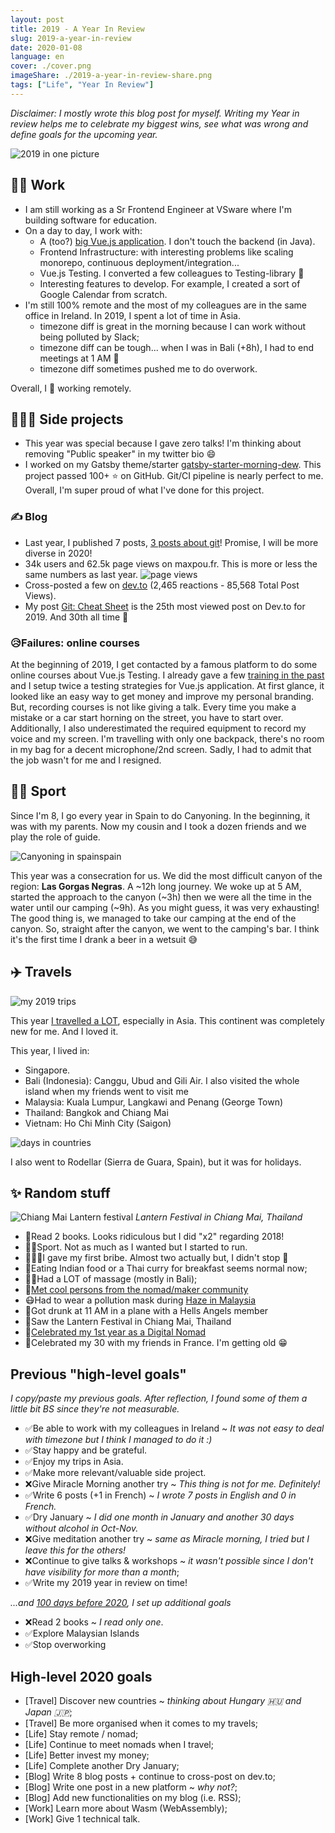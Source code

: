 ```yaml
---
layout: post
title: 2019 - A Year In Review
slug: 2019-a-year-in-review
date: 2020-01-08
language: en
cover: ./cover.png
imageShare: ./2019-a-year-in-review-share.png
tags: ["Life", "Year In Review"]
---
```


*Disclaimer: I mostly wrote this blog post for myself. Writing my Year in review helps me to celebrate my biggest wins, see what was wrong and define goals for the upcoming year.*

![2019 in one picture](./collage-2019.jpg)


## 👨‍💻 Work

* I am still working as a Sr Frontend Engineer at VSware where I'm building software for education. 
* On a day to day, I work with:
  * A (too?) [big Vue.js application](https://www.maxpou.fr/3-tips-scaling-vue-application). I don't touch the backend (in Java).
  * Frontend Infrastructure: with interesting problems like scaling monorepo, continuous deployment/integration...
  * Vue.js Testing. I converted a few colleagues to Testing-library 🎉
  * Interesting features to develop. For example, I created a sort of Google Calendar from scratch.
* I'm still 100% remote and the most of my colleagues are in the same office in Ireland. In 2019, I spent a lot of time in Asia.
  * timezone diff is great in the morning because I can work without being polluted by Slack;
  * timezone diff can be tough... when I was in Bali (+8h), I had to end meetings at 1 AM 😬
  * timezone diff sometimes pushed me to do overwork.

Overall, I 💙 working remotely.


## 👨🏼‍🔬 Side projects

* This year was special because I gave zero talks! I'm thinking about removing "Public speaker" in my twitter bio 😄
* I worked on my Gatsby theme/starter [gatsby-starter-morning-dew](https://github.com/maxpou/gatsby-starter-morning-dew). This project passed 100+ ⭐️ on GitHub. Git/CI pipeline is nearly perfect to me. Overall, I'm super proud of what I've done for this project.


### ✍️ Blog

* Last year, I published 7 posts, [3 posts about git](https://www.maxpou.fr/tags/Git)! Promise, I will be more diverse in 2020!
* 34k users and 62.5k page views on maxpou.fr. This is more or less the same numbers as last year.
![page views](./maxpoufr-stats.png)
* Cross-posted a few on [dev.to](https://dev.to/maxpou) (2,465 reactions - 85,568 Total Post Views).
* My post [Git: Cheat Sheet](https://dev.to/maxpou/git-cheat-sheet-advanced-3a17) is the 25th most viewed post on Dev.to for 2019. And 30th all time 🤩


### 😥Failures: online courses

At the beginning of 2019, I get contacted by a famous platform to do some online courses about Vue.js Testing. I already gave a few [training in the past](/speaking#trainings--workshop) and I setup twice a testing strategies for Vue.js application. At first glance, it looked like an easy way to get money and improve my personal branding. But, recording courses is not like giving a talk. Every time you make a mistake or a car start horning on the street, you have to start over. Additionally, I also underestimated the required equipment to record my voice and my screen. I'm travelling with only one backpack, there's no room in my bag for a decent microphone/2nd screen. 
Sadly, I had to admit that the job wasn't for me and I resigned.


## 🧗‍♂️ Sport

Since I'm 8, I go every year in Spain to do Canyoning. In the beginning, it was with my parents. Now my cousin and I took a dozen friends and we play the role of guide.

![Canyoning in spainspain](./spain.jpg)

This year was a consecration for us. We did the most difficult canyon of the region: **Las Gorgas Negras**. A ~12h long journey. We woke up at 5 AM, started the approach to the canyon (~3h) then we were all the time in the water until our camping (~9h). As you might guess, it was very exhausting!  
The good thing is, we managed to take our camping at the end of the canyon. So, straight after the canyon, we went to the camping's bar. I think it's the first time I drank a beer in a wetsuit 😅


## ✈️ Travels

![my 2019 trips](./map.png)

This year [I travelled a LOT](https://nomadlist.com/@maxpou), especially in Asia. This continent was completely new for me. And I loved it.

This year, I lived in:
* Singapore.
* Bali (Indonesia): Canggu, Ubud and Gili Air. I also visited the whole island when my friends went to visit me
* Malaysia: Kuala Lumpur, Langkawi and Penang (George Town)
* Thailand: Bangkok and Chiang Mai
* Vietnam: Ho Chi Minh City (Saigon)

![days in countries](./days-in-countries.png)

I also went to Rodellar (Sierra de Guara, Spain), but it was for holidays.

## ✨ Random stuff

![Chiang Mai Lantern festival](./lantern.jpg)
*Lantern Festival in Chiang Mai, Thailand*

* 📖Read 2 books. Looks ridiculous but I did "x2" regarding 2018!
* 🏃‍♂️Sport. Not as much as I wanted but I started to run.
* 👮🏻‍♂️I gave my first bribe. Almost two actually but, I didn't stop 🙊
* 🍲Eating Indian food or a Thai curry for breakfast seems normal now;
* 💆‍♂️Had a LOT of massage (mostly in Bali);
* 🤝[Met cool persons from the nomad/maker community](https://twitter.com/dinkydani21/status/1192819477584461828)
* 😷Had to wear a pollution mask during [Haze in Malaysia](https://twitter.com/_maxpou/status/1172381208321282049)
* 🍻Got drunk at 11 AM in a plane with a Hells Angels member
* 🏮Saw the Lantern Festival in Chiang Mai, Thailand
* 🎂[Celebrated my 1st year as a Digital Nomad](https://twitter.com/_maxpou/status/1178963882930343937)
* 🎂Celebrated my 30 with my friends in France. I'm getting old 😁


## Previous "high-level goals"

*I copy/paste my previous goals. After reflection, I found some of them a little bit BS since they're not measurable.*

* ✅Be able to work with my colleagues in Ireland ~ *It was not easy to deal with timezone but I think I managed to do it :)*
* ✅Stay happy and be grateful.
* ✅Enjoy my trips in Asia.
* ✅Make more relevant/valuable side project.
* ❌Give Miracle Morning another try ~ *This thing is not for me. Definitely!*
* ✅Write 6 posts (+1 in French) ~ *I wrote 7 posts in English and 0 in French.*
* ✅Dry January ~ *I did one month in January and another 30 days without alcohol in Oct-Nov.*
* ❌Give meditation another try ~ *same as Miracle morning, I tried but I leave this for the others!*
* ❌Continue to give talks & workshops ~ *it wasn't possible since I don't have visibility for more than a month*;
* ✅Write my 2019 year in review on time!

*...and [100 days before 2020](https://twitter.com/_maxpou/status/1176158709933674497), I set up additional goals*

* ❌Read 2 books ~ *I read only one*.
* ✅Explore Malaysian Islands
* ✅Stop overworking

## High-level 2020 goals

* [Travel] Discover new countries ~ *thinking about Hungary 🇭🇺 and Japan 🇯🇵*;
* [Travel] Be more organised when it comes to my travels;
* [Life] Stay remote / nomad;
* [Life] Continue to meet nomads when I travel;
* [Life] Better invest my money;
* [Life] Complete another Dry January;
* [Blog] Write 8 blog posts + continue to cross-post on dev.to;
* [Blog] Write one post in a new platform ~ *why not?*;
* [Blog] Add new functionalities on my blog (i.e. RSS);
* [Work] Learn more about Wasm (WebAssembly);
* [Work] Give 1 technical talk.
